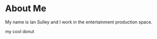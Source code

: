 
# About Me
My name is Ian Sulley and I work in the entertainment production space.

my cool donut


